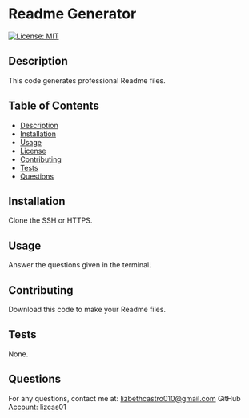 # Readme Generator

  [![License: MIT](https://img.shields.io/badge/License-MIT-yellow.svg)](https://opensource.org/licenses/MIT)

  ## Description
  This code generates professional Readme files.

  ## Table of Contents
  * [Description](#description)
  * [Installation](#installation)
  * [Usage](#usage)
  * [License](#license)
  * [Contributing](#contribution)
  * [Tests](#tests)
  * [Questions](#questions)

  ## Installation 
  Clone the SSH or HTTPS.

  ## Usage 
  Answer the questions given in the terminal.
  
  ## Contributing 
  Download this code to make your Readme files.

  ## Tests
  None.

  ## Questions 
  For any questions, contact me at: lizbethcastro010@gmail.com
  GitHub Account: lizcas01

